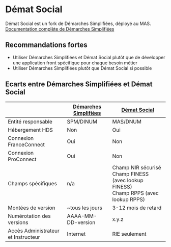 # Démat Social
Démat Social est un fork de Démarches Simplifiées, déployé au MAS.
[Documentation complète de Démarches Simplifiées](https://doc.demarches-simplifiees.fr/)

## Recommandations fortes
- Utiliser Démarches Simplifiées et Démat Social plutôt que de développer une application front spécifique pour chaque besoin métier
- Utiliser Démarches Simplifiées plutôt que Démat Social si possible

## Ecarts entre Démarches Simplifiées et Démat Social
||[Démarches Simplifiées](https://www.demarches-simplifiees.fr/)|[Démat Social](https://demat.social.gouv.fr/)|
|---|---|---|
|Entité responsable|SPM/DINUM|MAS/DNUM|
|Hébergement HDS|Non|Oui|
|Connexion FranceConnect|Oui|Non|
|Connexion ProConnect|Oui|Non|
|Champs spécifiques|n/a|Champ NIR sécurisé</br>Champ FINESS (avec lookup FINESS)</br>Champ RPPS (avec lookup RPPS)|
|Montées de version|~tous les jours|3-12 mois de retard| 
|Numérotation des versions|AAAA-MM-DD-version|x.y.z|
|Accès Administrateur et Instructeur|Internet|RIE seulement|